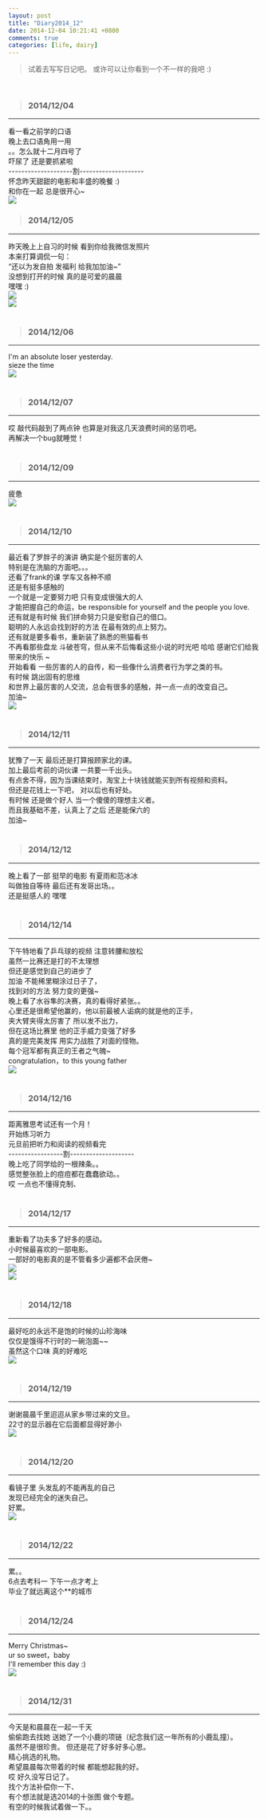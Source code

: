 ```yaml
---
layout: post
title: "Diary2014_12"
date: 2014-12-04 10:21:41 +0800
comments: true
categories: [life, dairy]
---
```


> 试着去写写日记吧。 或许可以让你看到一个不一样的我吧 :)   
<!--more-->
<br>   

>### 2014/12/04 ###
----------
看一看之前学的口语    
晚上去口语角用一用    
。。怎么就十二月四号了     
吓尿了 还是要抓紧啦    
--------------------割--------------------   
怀念昨天甜甜的电影和丰盛的晚餐 :)   
和你在一起 总是很开心~    
![](/images/blog\141201_diary/happyness.jpg)
<br>

>### 2014/12/05 ###
----------
昨天晚上上自习的时候 看到你给我微信发照片   
本来打算调侃一句：   
“还以为发自拍 发福利 给我加加油~”   
没想到打开的时候 真的是可爱的晨晨    
嘿嘿 :)    
![](/images/blog\141201_diary/ccself1.jpg)   
![](/images/blog\141201_diary/ccself2.jpg)   
<br>

>### 2014/12/06 ###
----------
I'm an absolute loser yesterday.   
sieze the time   
![](/images/blog\141201_diary/sweet.jpg)   
<br>

>### 2014/12/07 ###
----------
哎 敲代码敲到了两点钟 也算是对我这几天浪费时间的惩罚吧。    
再解决一个bug就睡觉！   
<br>

>### 2014/12/09 ###
----------
疲惫    
![](/images/blog\141201_diary/kfc.jpg)   
<br>

>### 2014/12/10 ###
----------
最近看了罗胖子的演讲 确实是个挺厉害的人    
特别是在洗脑的方面吧。。。   
还看了frank的课 学车又各种不顺  
还是有挺多感触的   
一个就是一定要努力吧 只有变成很强大的人    
才能把握自己的命运，be responsible for yourself and the people you love.   
还有就是有时候 我们拼命努力只是安慰自己的借口。    
聪明的人永远会找到好的方法 在最有效的点上努力。   
还有就是要多看书，重新装了熟悉的熊猫看书   
不再看那些盘龙 斗破苍穹，但从来不后悔看这些小说的时光吧 哈哈 感谢它们给我带来的快乐 ~       
开始看看 一些厉害的人的自传，和一些像什么消费者行为学之类的书。    
有时候 跳出固有的思维   
和世界上最厉害的人交流，总会有很多的感触，并一点一点的改变自己。   
加油~    
![](/images/blog\141201_diary/us.jpg)   
<br>


>### 2014/12/11 ###
----------
犹豫了一天 最后还是打算报顾家北的课。   
加上最后考前的词伙课 一共要一千出头。    
有点舍不得，因为当课结束时，淘宝上十块钱就能买到所有视频和资料。    
但还是花钱上一下吧， 对以后也有好处。   
有时候 还是做个好人  当一个傻傻的理想主义者。   
而且我基础不差，认真上了之后 还是能保六的    
加油~    
<br>


>### 2014/12/12 ###
----------
晚上看了一部 挺早的电影 有夏雨和范冰冰    
叫做独自等待 最后还有发哥出场。。    
还是挺感人的 嘿嘿    
<br>

>### 2014/12/14 ###
----------
下午特地看了乒乓球的视频 注意转腰和放松   
虽然一比赛还是打的不太理想   
但还是感觉到自己的进步了    
加油 不能稀里糊涂过日子了，    
找到对的方法 努力变的更强~    
晚上看了水谷隼的决赛，真的看得好紧张。。    
心里还是很希望他赢的，他以前最被人诟病的就是他的正手，    
夹大臂夹得太厉害了 所以发不出力，   
但在这场比赛里 他的正手威力变强了好多    
真的是完美发挥 用实力战胜了对面的怪物。    
每个冠军都有真正的王者之气魄~    
congratulation，to this young father    
![](/images/blog\141201_diary/winner.jpg)   
<br>

>### 2014/12/16 ###
----------
距离雅思考试还有一个月！   
开始练习听力    
元旦前把听力和阅读的视频看完   
-----------------割--------------------   
晚上吃了同学给的一根辣条。。   
感觉整张脸上的痘痘都在蠢蠢欲动。。    
哎  一点也不懂得克制、   
<br>

>### 2014/12/17 ###
----------
重新看了功夫多了好多的感动。    
小时候最喜欢的一部电影。    
一部好的电影真的是不管看多少遍都不会厌倦~   
![](/images/blog\141201_diary/kongfu1.jpg)    
![](/images/blog\141201_diary/kongfu2.jpg)    
<br>

>### 2014/12/18 ###
----------
最好吃的永远不是饱的时候的山珍海味   
仅仅是饿得不行时的一碗泡面~~   
虽然这个口味 真的好难吃   
![](/images/blog\141201_diary/mian.jpg)   
<br>

>### 2014/12/19 ###
----------
谢谢晨晨千里迢迢从家乡带过来的文旦。   
22寸的显示器在它后面都显得好渺小   
![](/images/blog\141201_diary/wendan.jpg)   
<br>

>### 2014/12/20 ###
----------
看镜子里 头发乱的不能再乱的自己    
发现已经完全的迷失自己。    
好累。   
![](/images/blog\141201_diary/conan.png)   
<br>


>### 2014/12/22 ###
----------
累。。    
6点去考科一 下午一点才考上    
毕业了就远离这个**的城市    
<br>

>### 2014/12/24 ###
----------
Merry Christmas~     
ur so sweet，baby   
I'll remember this day :)   
![](/images/blog\141201_diary/merry.jpg)   
<br>

>### 2014/12/31 ###
----------
今天是和晨晨在一起一千天    
偷偷跑去找她 送她了一个小鹿的项链（纪念我们这一年所有的小鹿乱撞）。   
虽然不是很珍贵。 但还是花了好多好多心思。   
精心挑选的礼物。    
希望晨晨每次带着的时候 都能想起我的好。    
哎  好久没写日记了。    
找个方法补偿你一下、    
有个想法就是选2014的十张图 做个专题。   
有空的时候我试着做一下。。 
<br>
